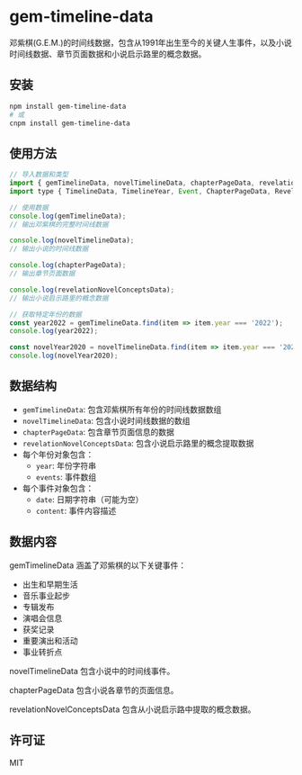 # gem-timeline-data

邓紫棋(G.E.M.)的时间线数据，包含从1991年出生至今的关键人生事件，以及小说时间线数据、章节页面数据和小说启示路里的概念数据。

## 安装

```bash
npm install gem-timeline-data
# 或
cnpm install gem-timeline-data
```

## 使用方法

```javascript
// 导入数据和类型
import { gemTimelineData, novelTimelineData, chapterPageData, revelationNovelConceptsData } from 'gem-timeline-data';
import type { TimelineData, TimelineYear, Event, ChapterPageData, RevelationNovelConceptsData } from 'gem-timeline-data';

// 使用数据
console.log(gemTimelineData);
// 输出邓紫棋的完整时间线数据

console.log(novelTimelineData);
// 输出小说的时间线数据

console.log(chapterPageData);
// 输出章节页面数据

console.log(revelationNovelConceptsData);
// 输出小说启示路里的概念数据

// 获取特定年份的数据
const year2022 = gemTimelineData.find(item => item.year === '2022');
console.log(year2022);

const novelYear2020 = novelTimelineData.find(item => item.year === '2020');
console.log(novelYear2020);
```

## 数据结构

- `gemTimelineData`: 包含邓紫棋所有年份的时间线数据数组
- `novelTimelineData`: 包含小说时间线数据的数组
- `chapterPageData`: 包含章节页面信息的数据
- `revelationNovelConceptsData`: 包含小说启示路里的概念提取数据
- 每个年份对象包含：
  - `year`: 年份字符串
  - `events`: 事件数组
- 每个事件对象包含：
  - `date`: 日期字符串（可能为空）
  - `content`: 事件内容描述

## 数据内容

gemTimelineData 涵盖了邓紫棋的以下关键事件：
- 出生和早期生活
- 音乐事业起步
- 专辑发布
- 演唱会信息
- 获奖记录
- 重要演出和活动
- 事业转折点

novelTimelineData 包含小说中的时间线事件。

chapterPageData 包含小说各章节的页面信息。

revelationNovelConceptsData 包含从小说启示路中提取的概念数据。

## 许可证

MIT